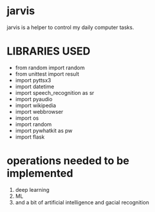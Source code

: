 # jarvis
jarvis is a helper to control my daily computer tasks.
# LIBRARIES USED
* from random import random
* from unittest import result
* import pyttsx3
* import datetime
* import speech_recognition as sr
* import pyaudio
* import wikipedia
* import webbrowser
* import os
* import random
* import pywhatkit as pw
* import flask

# operations needed to be implemented
1. deep learning
2. ML
3. and a bit of artificial intelligence and gacial recognition
